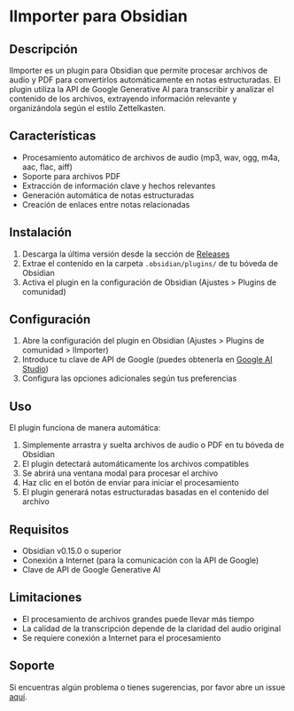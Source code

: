 # lImporter para Obsidian

## Descripción
lImporter es un plugin para Obsidian que permite procesar archivos de audio y PDF para convertirlos automáticamente en notas estructuradas. El plugin utiliza la API de Google Generative AI para transcribir y analizar el contenido de los archivos, extrayendo información relevante y organizándola según el estilo Zettelkasten.

## Características
- Procesamiento automático de archivos de audio (mp3, wav, ogg, m4a, aac, flac, aiff)
- Soporte para archivos PDF
- Extracción de información clave y hechos relevantes
- Generación automática de notas estructuradas
- Creación de enlaces entre notas relacionadas

## Instalación
1. Descarga la última versión desde la sección de [Releases](https://github.com/zahdehv/lImporter/releases)
2. Extrae el contenido en la carpeta `.obsidian/plugins/` de tu bóveda de Obsidian
3. Activa el plugin en la configuración de Obsidian (Ajustes > Plugins de comunidad)

## Configuración
1. Abre la configuración del plugin en Obsidian (Ajustes > Plugins de comunidad > lImporter)
2. Introduce tu clave de API de Google (puedes obtenerla en [Google AI Studio](https://makersuite.google.com/app/apikey))
3. Configura las opciones adicionales según tus preferencias

## Uso
El plugin funciona de manera automática:

1. Simplemente arrastra y suelta archivos de audio o PDF en tu bóveda de Obsidian
2. El plugin detectará automáticamente los archivos compatibles
3. Se abrirá una ventana modal para procesar el archivo
4. Haz clic en el botón de enviar para iniciar el procesamiento
5. El plugin generará notas estructuradas basadas en el contenido del archivo

## Requisitos
- Obsidian v0.15.0 o superior
- Conexión a Internet (para la comunicación con la API de Google)
- Clave de API de Google Generative AI

## Limitaciones
- El procesamiento de archivos grandes puede llevar más tiempo
- La calidad de la transcripción depende de la claridad del audio original
- Se requiere conexión a Internet para el procesamiento

## Soporte
Si encuentras algún problema o tienes sugerencias, por favor abre un issue [aquí](https://github.com/zahdehv/lImporter/issues).
